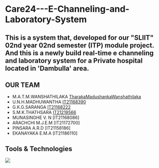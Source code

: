 # Care24---E-Channeling-and-Laboratory-System
## This is a system that, developed for our "SLIIT" 02nd year 02nd semester (ITP) module project. And this is a newly build real-time e channeling and laboratory system for a Private hospital located in 'Dambulla' area.

## OUR TEAM
- M.A.T.M.WANSHATHILAKA [TharakaMadushankaWanshathilaka](https://github.com/TharakaMadushankaWanshathilaka)
- U.N.H.MADHUWANTHA     [IT21168390](https://github.com/IT21168390)
- G.K.G.SARANGA         [IT21168222](https://github.com/IT21168222)
- S.M.K.THATHSARA       [IT21219566](https://github.com/IT21219566)
- MUNASINGHE V. N       [IT21168086]
- ARACHCHI M.J.E.M      [IT21172700]
- PINSARA A.R.D         [IT21158186]
- EKANAYAKA E.M.A       [IT21186110]

## Tools & Technologies
<p align="left">
<img src="https://skillicons.dev/icons?i=mongodb,express,react,nodejs"/>
</p>


